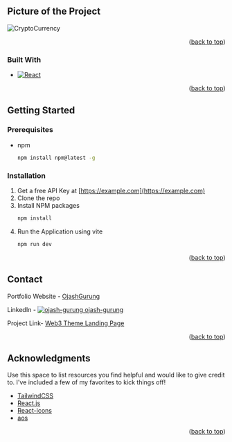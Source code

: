 <!-- Improved compatibility of back to top link: See: https://github.com/othneildrew/Best-README-Template/pull/73 -->

<a name="readme-top"></a>

<!-- ABOUT THE PROJECT -->

## Picture of the Project

![CryptoCurrency](https://github.com/ojasggg/React-projects-for-beginners/assets/48384232/8937730a-752e-4fd8-92fd-8282d975b143)

<p align="right">(<a href="#readme-top">back to top</a>)</p>

### Built With

- [![React][React.js]][React-url]

<p align="right">(<a href="#readme-top">back to top</a>)</p>

<!-- GETTING STARTED -->

## Getting Started

### Prerequisites

- npm
  ```sh
  npm install npm@latest -g
  ```

### Installation

1. Get a free API Key at [https://example.com](https://example.com)
2. Clone the repo
3. Install NPM packages
   ```sh
   npm install
   ```
4. Run the Application using vite
   ```sh
   npm run dev
   ```

<p align="right">(<a href="#readme-top">back to top</a>)</p>

<!-- CONTACT -->

## Contact

Portfolio Website - [OjashGurung](https://www.ojashgurung.social)

LinkedIn - [![ojash-gurung](https://i.stack.imgur.com/gVE0j.png) ojash-gurung](https://www.linkedin.com/in/ojash-gurung)
&nbsp;

Project Link- [Web3 Theme Landing Page](https://github.com/ianshulx/React-projects-for-beginners/tree/main/web3_landing_page)

<p align="right">(<a href="#readme-top">back to top</a>)</p>

<!-- ACKNOWLEDGMENTS -->

## Acknowledgments

Use this space to list resources you find helpful and would like to give credit to. I've included a few of my favorites to kick things off!

- [TailwindCSS](https://tailwindcss.com/docs/installation)
- [React.js](https://react.dev/)
- [React-icons](<[https://flexbox.malven.co/](https://react-icons.github.io/react-icons)>)
- [aos](https://michalsnik.github.io/aos/)

<p align="right">(<a href="#readme-top">back to top</a>)</p>

[React.js]: https://img.shields.io/badge/React-20232A?style=for-the-badge&logo=react&logoColor=61DAFB
[React-url]: https://reactjs.org/
